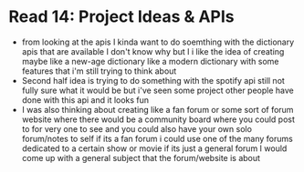 # Read 14: Project Ideas & APIs

* from looking at the apis I kinda want to do soemthing with the dictionary apis that are available I don't know why but I i like the idea of creating maybe like a new-age dictionary like a modern dictionary with some features that i'm still trying to think about
* Second half idea is trying to do something with the spotify api still not fully sure what it would be but i've seen some project other people have done with this api and it looks fun
* I was also thinking about creating like a fan forum or some sort of forum website where there would be a community board where you could post to for very one to see and you could also have your own solo forum/notes to self if its a fan forum i could use one of the many forums dedicated to a certain show or movie if its just a general forum I would come up with a general subject that the forum/website is about